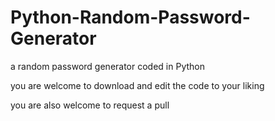 # Python-Random-Password-Generator
a random password generator coded in Python

you are welcome to download and edit the code to your liking

you are also welcome to request a pull
